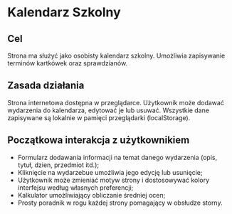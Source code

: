 # Kalendarz Szkolny

## Cel
Strona ma służyć jako osobisty kalendarz szkolny. Umożliwia zapisywanie terminów kartkówek oraz sprawdzianów.  

## Zasada działania
Strona internetowa dostępna w przeglądarce. Użytkownik może dodawać wydarzenia do kalendarza, edytować je lub usuwać. Wszystkie dane zapisywane są lokalnie w pamięci przeglądarki (localStorage).

## Początkowa interakcja z użytkownikiem
- Formularz dodawania informacji na temat danego wydarzenia (opis, tytuł, dzien, przedmiot itd.); 
- Kliknięcie na wydarzebue umożliwia jego edycję lub usunięcie;
- Użytkownik może zmieniać motyw strony i dostosowywać kolory interfejsu według własnych preferencji;
- Kalkulator umożliwiający obliczanie średniej ocen;
- Prosty poradnik w rogu każdej strony pomagający w obsłudze storny.
